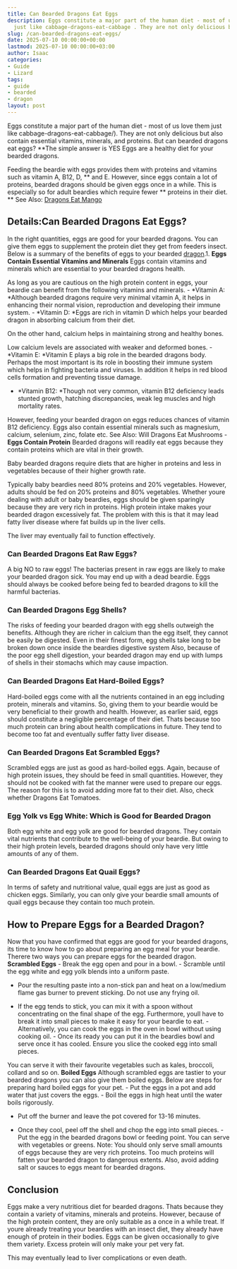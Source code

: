 ```yaml
---
title: Can Bearded Dragons Eat Eggs
description: Eggs constitute a major part of the human diet - most of us love them
  just like cabbage-dragons-eat-cabbage . They are not only delicious but also contain...
slug: /can-bearded-dragons-eat-eggs/
date: 2025-07-10 00:00:00+00:00
lastmod: 2025-07-10 00:00:00+03:00
author: Isaac
categories:
- Guide
- Lizard
tags:
- guide
- bearded
- dragon
layout: post
---
```

Eggs constitute a major part of the human diet - most of us love them just like cabbage-dragons-eat-cabbage/). They are not only delicious but also contain essential vitamins, minerals, and proteins. But can bearded dragons eat eggs? **The simple answer is YES Eggs are a healthy diet for your bearded dragons.

Feeding the beardie with eggs provides them with proteins and vitamins such as vitamin A, B12, D, ** and E. However, since eggs contain a lot of proteins, bearded dragons should be given eggs once in a while. This is especially so for adult beardies which require fewer ** proteins in their diet. ** See Also: [Dragons Eat Mango](https://pestpolicy.com/can-bearded-dragons-eat-mango/)

##  Details:**Can Bearded Dragons Eat Eggs?**

In the right quantities, eggs are good for your bearded dragons. You can give them eggs to supplement the protein diet they get from feeders insect. Below is a summary of the benefits of eggs to your bearded [dragon](https://pestpolicy.com/can-bearded-dragons-eat-bananas/).1. **Eggs Contain Essential Vitamins and Minerals** Eggs contain vitamins and minerals which are essential to your bearded dragons health.

As long as you are cautious on the high protein content in eggs, your beardie can benefit from the following vitamins and minerals. - *Vitamin A: *Although bearded dragons require very minimal vitamin A, it helps in enhancing their normal vision, reproduction and developing their immune system. - *Vitamin D: *Eggs are rich in vitamin D which helps your bearded dragon in absorbing calcium from their diet.

On the other hand, calcium helps in maintaining strong and healthy bones.

Low calcium levels are associated with weaker and deformed bones. - *Vitamin E: *Vitamin E plays a big role in the bearded dragons body. Perhaps the most important is its role in boosting their immune system which helps in fighting bacteria and viruses. In addition it helps in red blood cells formation and preventing tissue damage.

- *Vitamin B12: *Though not very common, vitamin B12 deficiency leads stunted growth, hatching discrepancies, weak leg muscles and high mortality rates.

However, feeding your bearded dragon on eggs reduces chances of vitamin B12 deficiency. Eggs also contain essential minerals such as magnesium, calcium, selenium, zinc, folate etc. See Also: Will Dragons Eat Mushrooms - **Eggs Contain Protein** Bearded dragons will readily eat eggs because they contain proteins which are vital in their growth.

Baby bearded dragons require diets that are higher in proteins and less in vegetables because of their higher growth rate.

Typically baby beardies need 80% proteins and 20% vegetables. However, adults should be fed on 20% proteins and 80% vegetables. Whether youre dealing with adult or baby beardies, eggs should be given sparingly because they are very rich in proteins. High protein intake makes your bearded dragon excessively fat. The problem with this is that it may lead fatty liver disease where fat builds up in the liver cells.

The liver may eventually fail to function effectively.

###  **Can Bearded Dragons Eat Raw Eggs?**

A big NO to raw eggs! The bacterias present in raw eggs are likely to make your bearded dragon sick. You may end up with a dead beardie. Eggs should always be cooked before being fed to bearded dragons to kill the harmful bacterias.

###  **Can Bearded Dragons Egg Shells?**

The risks of feeding your bearded dragon with egg shells outweigh the benefits. Although they are richer in calcium than the egg itself, they cannot be easily be digested. Even in their finest form, egg shells take long to be broken down once inside the beardies digestive system Also, because of the poor egg shell digestion, your bearded dragon may end up with lumps of shells in their stomachs which may cause impaction.

###  **Can Bearded Dragons Eat Hard-Boiled Eggs?**

Hard-boiled eggs come with all the nutrients contained in an egg including protein, minerals and vitamins. So, giving them to your beardie would be very beneficial to their growth and health. However, as earlier said, eggs should constitute a negligible percentage of their diet. Thats because too much protein can bring about health complications in future. They tend to become too fat and eventually suffer fatty liver disease.

###  **Can Bearded Dragons Eat Scrambled Eggs?**

Scrambled eggs are just as good as hard-boiled eggs. Again, because of high protein issues, they should be feed in small quantities. However, they should not be cooked with fat the manner were used to prepare our eggs. The reason for this is to avoid adding more fat to their diet. Also, check whether Dragons Eat Tomatoes.

###  **Egg Yolk vs Egg White: Which is Good for Bearded Dragon**

Both egg white and egg yolk are good for bearded dragons. They contain vital nutrients that contribute to the well-being of your beardie. But owing to their high protein levels, bearded dragons should only have very little amounts of any of them.

###  **Can Bearded Dragons Eat Quail Eggs?**

In terms of safety and nutritional value, quail eggs are just as good as chicken eggs. Similarly, you can only give your beardie small amounts of quail eggs because they contain too much protein.

##  **How to Prepare Eggs for a Bearded Dragon?**

Now that you have confirmed that eggs are good for your bearded dragons, its time to know how to go about preparing an egg meal for your beardie. Therere two ways you can prepare eggs for the bearded dragon. **Scrambled Eggs** - Break the egg open and pour in a bowl. - Scramble until the egg white and egg yolk blends into a uniform paste.

- Pour the resulting paste into a non-stick pan and heat on a low/medium flame gas burner to prevent sticking. Do not use any frying oil.

- If the egg tends to stick, you can mix it with a spoon without concentrating on the final shape of the egg. Furthermore, youll have to break it into small pieces to make it easy for your beardie to eat. - Alternatively, you can cook the eggs in the oven in bowl without using cooking oil. - Once its ready you can put it in the beardies bowl and serve once it has cooled. Ensure you slice the cooked egg into small pieces.

You can serve it with their favourite vegetables such as kales, broccoli, collard and so on. **Boiled Eggs** Although scrambled eggs are tastier to your bearded dragons you can also give them boiled eggs. Below are steps for preparing hard boiled eggs for your pet. - Put the eggs in a pot and add water that just covers the eggs. - Boil the eggs in high heat until the water boils rigorously.

- Put off the burner and leave the pot covered for 13-16 minutes.

- Once they cool, peel off the shell and chop the egg into small pieces. - Put the egg in the bearded dragons bowl or feeding point. You can serve with vegetables or greens. Note: You should only serve small amounts of eggs because they are very rich proteins. Too much proteins will fatten your bearded dragon to dangerous extents. Also, avoid adding salt or sauces to eggs meant for bearded dragons.

##  **Conclusion**

Eggs make a very nutritious diet for bearded dragons. Thats because they contain a variety of vitamins, minerals and proteins. However, because of the high protein content, they are only suitable as a once in a while treat. If youre already treating your beardies with an insect diet, they already have enough of protein in their bodies. Eggs can be given occasionally to give them variety. Excess protein will only make your pet very fat.

This may eventually lead to liver complications or even death.
